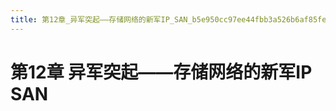 ```yaml
---
title: 第12章_异军突起——存储网络的新军IP_SAN_b5e950cc97ee44fbb3a526b6af85feb0
---
```


# 第12章 异军突起——存储网络的新军IP SAN